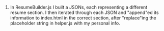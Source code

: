 1. In ResumeBuilder.js I built a JSONs, each representing a different resume section.
I then iterated through each JSON and "append"ed its information to index.html in the correct section, after "replace"ing the placeholder string in helper.js with my personal info.
